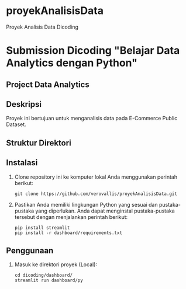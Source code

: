 # proyekAnalisisData
Proyek Analisis Data Dicoding

# Submission Dicoding "Belajar Data Analytics dengan Python"

## Project Data Analytics

## Deskripsi

Proyek ini bertujuan untuk menganalisis data pada E-Commerce Public Dataset. 

## Struktur Direktori


## Instalasi

1. Clone repository ini ke komputer lokal Anda menggunakan perintah berikut:

   ```shell
   git clone https://github.com/verovallis/proyekAnalisisData.git
   ```

2. Pastikan Anda memiliki lingkungan Python yang sesuai dan pustaka-pustaka yang diperlukan. Anda dapat menginstal pustaka-pustaka tersebut dengan menjalankan perintah berikut:

   ```shell
   pip install streamlit
   pip install -r dashboard/requirements.txt
   ```

## Penggunaan

1. Masuk ke direktori proyek (Local):

   ```shell
   cd dicoding/dashboard/
   streamlit run dashboard/py
   ```
